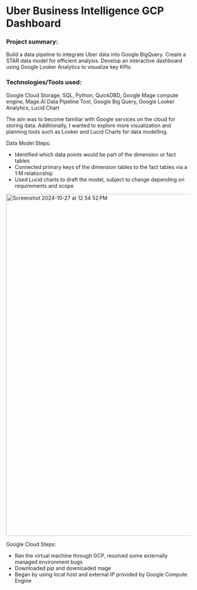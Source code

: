 # Uber Business Intelligence GCP Dashboard

### Project summary:
Build a data pipeline to integrate Uber data into Google BigQuery. Create a STAR data model for efficient analysis. Develop an interactive dashboard using Google Looker Analytics to visualize key KPIs.

### Technologies/Tools used:

Google Cloud Storage, SQL, Python, QuickDBD, Google Mage compute engine, Mage.AI Data Pipeline Tool, Google Big Query, Google Looker Analytics, Lucid Chart

The aim was to become familiar with Google services on the cloud for storing data. Additionally, I wanted to explore more visualization and planning tools such as Looker and Lucid Charts for data modelling. 

Data Model Steps:
- Identified which data points would be part of the dimension or fact tables
- Connected primary keys of the dimension tables to the fact tables via a 1:M relationship
- Used Lucid charts to draft the model, subject to change depending on requirements and scope

<img width="929" alt="Screenshot 2024-10-27 at 12 54 52 PM" src="https://github.com/user-attachments/assets/b723c328-8ea7-4156-a133-eb8b88e4db15">

Google Cloud Steps:

- Ran the virtual machine through GCP, resolved some externally managed environment bugs 
- Downloaded pip and downloaded mage
- Began by using local host and external IP provided by Google Compute Engine

